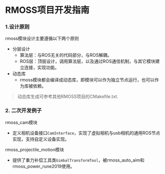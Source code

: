 # RMOSS项目开发指南

### 1.设计原则

rmoss模块设计主要遵循以下两个原则

* 分层设计
  * 算法层：与ROS无关的代码部分，与ROS解耦。
  * ROS层：顶层设计，调用算法层，以及通过ROS通信机制，与其它模块建立连接，实现功能。
* 动态库
  * rmoss模块都会编译成动态库，即模块可以作为独立节点运行，也可以作为库被依赖。

> 动态库生成可参考其他RMOSS项目的CMakefile.txt.

### 2. 二次开发例子

rmoss_cam模块

* 定义相机设备接口`CamInterface`，实现了虚拟相机与usb相机的通用ROS节点实现，支持自定义设备实现。

rmoss_projectile_motion模块

* 提供了重力补偿工具类`GimbalTransformTool`，被rmoss_auto_aim和rmoss_power_rune2019使用。